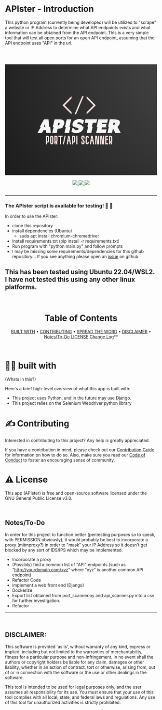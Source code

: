# APIster - Introduction
This python program (currently being developed) will be utilized to "scrape" a website or IP Address to determine what API endpoints exists and what information can be obtained from the API endpoint. This is a very simple tool that will test all open ports for an open API endpoint, assuming that the API endpoint uses "API" in the url. 

<br />
<br />



<div align='center'>

![APIster](https://github.com/initcyber/APIster/blob/main/logo.png)

<a href='https://github.com/initcyber/APIster/releases'>
  
<img src='https://img.shields.io/github/v/release/initcyber/APIster?color=%23FDD835&label=version&style=for-the-badge'>
  
</a>
  
<a href='https://github.com/initcyber/APIster/blob/main/LICENSE'>
  
<img src='https://img.shields.io/github/license/initcyber/APIster?style=for-the-badge'>

</a>

<a href="https://github.com/initcyber/APIster/pulls">

<img src="https://img.shields.io/badge/PRs-welcome-red?style=for-the-badge">

</a>
  

  
</div>

<br />

---

### The APIster script is available for testing! 🥳 🚀

In order to use the APIster:
- clone this repository
- install dependencies (Ubuntu)
  - sudo apt install chromium-chromedriver
- Install requirements.txt (pip install -r requirements.txt)
- Run program with "python main.py" and follow prompts
- I may be missing some requirements/dependencies for this github repository... If you see anything please open an [issue](https://github.com/initcyber/APIster/issues) on github

This has been tested using Ubuntu 22.04/WSL2. I have not tested this using any other linux platforms.
---

<br />

<div align="center">

# Table of Contents

[BUILT WITH](https://github.com/initcyber/APIster#-built-with) • 
[CONTRIBUTING](https://github.com/initcyber/APIster#%EF%B8%8F-contributing) • 
[SPREAD THE WORD](https://github.com/initcyber/APIster#-spread-the-word) • 
[DISCLAIMER](https://github.com/initcyber/APIster#-disclaimer) •
[Notes/To-Do](https://github.com/initcyber/APIster#-notes)
[LICENSE](https://github.com/initcyber/APIster#%EF%B8%8F-license)
[Change Log](https://github.com/initcyber/APIster#-changelog)**

</div>

<br />


# 👨‍💻 built with
(Whats in this?)

Here's a brief high-level overview of what this app is built with:

- This project uses Python, and in the future may use Django. 
- This project relies on the Selenium Webdriver python library 

# ✍️ Contributing

Interested in contributing to this project? Any help is greatly appreciated.

If you have a contribution in mind, please check out our [Contribution Guide](https://github.com/initcyber/APIster/wiki/Contribution-Guide) for information on how to do so. Also, make sure you read our [Code of Conduct](https://github.com/initcyber/APIster/wiki/Code-of-Conduct) to foster an encouraging sense of community.

# ⚠️ License

This app (APIster) is free and open-source software licensed under the GNU General Public License v3.0.

<br />

## Notes/To-Do
In order for this project to function better (pentesting purposes so to speak, with PERMISSION obviously), it would probably be best to incorporate a proxy (mitmproxy?) in order to "mask" your IP Address so it doesn't get blocked by any sort of IDS/IPS which may be implemented.

- Incorporate a proxy
- (Possibly) find a common list of "API" endpoints (such as "http://yourdomain.com/xyz" where "xyz" is another common API endpoint)
- Refactor Code
- Implement a web front end (Django)
- Dockerize
- Export list obtained from port_scanner.py and api_scanner.py into a csv for further investigation.
- Refactor

---

<br />

## DISCLAIMER:

This software is provided 'as is', without warranty of any kind, express or implied, including but not limited to the warranties of merchantability, fitness for a particular purpose and non-infringement. In no event shall the authors or copyright holders be liable for any claim, damages or other liability, whether in an action of contract, tort or otherwise, arising from, out of or in connection with the software or the use or other dealings in the software.

This tool is intended to be used for legal purposes only, and the user assumes all responsibility for its use. You must ensure that your use of this tool complies with all local, state, and federal laws and regulations. Any use of this tool for unauthorized activities is strictly prohibited.

<br />
